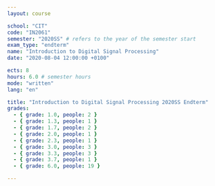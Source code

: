 ```yaml
---
layout: course

school: "CIT"
code: "IN2061"
semester: "2020SS" # refers to the year of the semester start
exam_type: "endterm"
name: "Introduction to Digital Signal Processing"
date: "2020-08-04 12:00:00 +0100"

ects: 8
hours: 6.0 # semester hours
mode: "written"
lang: "en"

title: "Introduction to Digital Signal Processing 2020SS Endterm"
grades:
  - { grade: 1.0, people: 2 }
  - { grade: 1.3, people: 1 }
  - { grade: 1.7, people: 2 }
  - { grade: 2.0, people: 1 }
  - { grade: 2.3, people: 1 }
  - { grade: 3.0, people: 3 }
  - { grade: 3.3, people: 3 }
  - { grade: 3.7, people: 1 }
  - { grade: 6.0, people: 19 }

---
```




